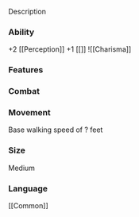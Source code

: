 Description

### **Ability**
+2 [[Perception]]
+1 [[]]
![[Charisma]]
### **Features**

### **Combat**

### **Movement**
Base walking speed of ? feet

### **Size**
Medium

### **Language**
[[Common]]